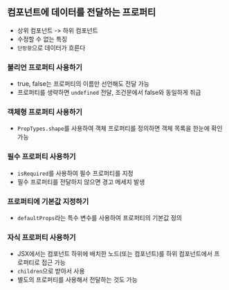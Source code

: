 ## 컴포넌트에 데이터를 전달하는 프로퍼티
- 상위 컴포넌트 -> 하위 컴포넌트
- 수정할 수 없는 특징
- `단방향`으로 데이터가 흐른다

### 불리언 프로퍼티 사용하기
- true, false는 프로퍼티의 이름만 선언해도 전달 가능
- 프로퍼티를 생략하면 `undefined` 전달, 조건문에서 false와 동일하게 취급

### 객체형 프로퍼티 사용하기
- `PropTypes.shape`를 사용하여 객체 프로퍼티를 정의하면 객체 목록을 한눈에 확인 가능

### 필수 프로퍼티 사용하기
- `isRequired`를 사용하여 필수 프로퍼티를 지정
- 필수 프로퍼티를 전달하지 않으면 경고 메세지 발생

### 프로퍼티에 기본값 지정하기
- `defaultProps`라는 특수 변수를 사용하여 프로퍼티의 기본값 정의

### 자식 프로퍼티 사용하기
- JSX에서는 컴포넌트 하위에 배치한 노드(또는 컴포넌트)를 하위 컴포넌트에서 프로퍼티로 접근 가능
- `children`으로 받아서 사용
- 별도의 프로퍼티를 사용해서 전달하는 것도 가능